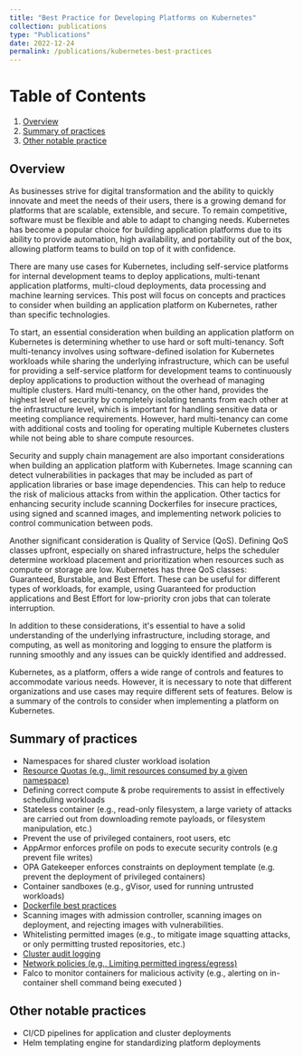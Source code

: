 ```yaml
---
title: "Best Practice for Developing Platforms on Kubernetes"
collection: publications
type: "Publications"
date: 2022-12-24
permalink: /publications/kubernetes-best-practices
---
```

# Table of Contents
1. [Overview](#overview)
2. [Summary of practices](#summary-of-practices)
3. [Other notable practice](#other-notable-practice)

## Overview
As businesses strive for digital transformation and the ability to quickly innovate and meet the needs of their users, there is a growing demand for platforms that are scalable, extensible, and secure. To remain competitive, software must be flexible and able to adapt to changing needs. Kubernetes has become a popular choice for building application platforms due to its ability to provide automation, high availability, and portability out of the box, allowing platform teams to build on top of it with confidence.

There are many use cases for Kubernetes, including self-service platforms for internal development teams to deploy applications, multi-tenant application platforms, multi-cloud deployments, data processing and machine learning services. This post will focus on concepts and practices to consider when building an application platform on Kubernetes, rather than specific technologies.

To start, an essential consideration when building an application platform on Kubernetes is determining whether to use hard or soft multi-tenancy. Soft multi-tenancy involves using software-defined isolation for Kubernetes workloads while sharing the underlying infrastructure, which can be useful for providing a self-service platform for development teams to continuously deploy applications to production without the overhead of managing multiple clusters. Hard multi-tenancy, on the other hand, provides the highest level of security by completely isolating tenants from each other at the infrastructure level, which is important for handling sensitive data or meeting compliance requirements. However, hard multi-tenancy can come with additional costs and tooling for operating multiple Kubernetes clusters while not being able to share compute resources.

Security and supply chain management are also important considerations when building an application platform with Kubernetes. Image scanning can detect vulnerabilities in packages that may be included as part of application libraries or base image dependencies. This can help to reduce the risk of malicious attacks from within the application. Other tactics for enhancing security include scanning Dockerfiles for insecure practices, using signed and scanned images, and implementing network policies to control communication between pods.

Another significant consideration is Quality of Service (QoS). Defining QoS classes upfront, especially on shared infrastructure, helps the scheduler determine workload placement and prioritization when resources such as compute or storage are low. Kubernetes has three QoS classes: Guaranteed, Burstable, and Best Effort. These can be useful for different types of workloads, for example, using Guaranteed for production applications and Best Effort for low-priority cron jobs that can tolerate interruption.

In addition to these considerations, it's essential to have a solid understanding of the underlying infrastructure, including storage, and computing, as well as monitoring and logging to ensure the platform is running smoothly and any issues can be quickly identified and addressed.

Kubernetes, as a platform, offers a wide range of controls and features to accommodate various needs. However, it is necessary to note that different organizations and use cases may require different sets of features. Below is a summary of the controls to consider when implementing a platform on Kubernetes.

## Summary of practices
* Namespaces for shared cluster workload isolation
* [Resource Quotas (e.g., limit resources consumed by a given namespace)](https://kubernetes.io/docs/tasks/administer-cluster/manage-resources/quota-memory-cpu-namespace/)
* Defining correct compute & probe requirements to assist in effectively scheduling workloads
* Stateless container (e.g., read-only filesystem, a large variety of attacks are carried out from downloading remote payloads, or filesystem manipulation, etc.)
* Prevent the use of privileged containers, root users, etc
* AppArmor enforces profile on pods to execute security controls (e.g prevent file writes)
* OPA Gatekeeper enforces constraints on deployment template (e.g. prevent the deployment of privileged containers)
* Container sandboxes (e.g., gVisor, used for running untrusted workloads)
* [Dockerfile best practices](https://docs.docker.com/develop/develop-images/dockerfile_best-practices/)
* Scanning images with admission controller, scanning images on deployment, and rejecting images with vulnerabilities.
* Whitelisting permitted images (e.g., to mitigate image squatting attacks, or only permitting trusted repositories, etc.)
* [Cluster audit logging](https://kubernetes.io/docs/tasks/debug/debug-cluster/audit/)
* [Network policies (e.g., Limiting permitted ingress/egress)](https://kubernetes.io/docs/concepts/services-networking/network-policies/)
* Falco to monitor containers for malicious activity (e.g., alerting on in-container shell command being executed )

## Other notable practices
* CI/CD pipelines for application and cluster deployments
* Helm templating engine for standardizing platform deployments



